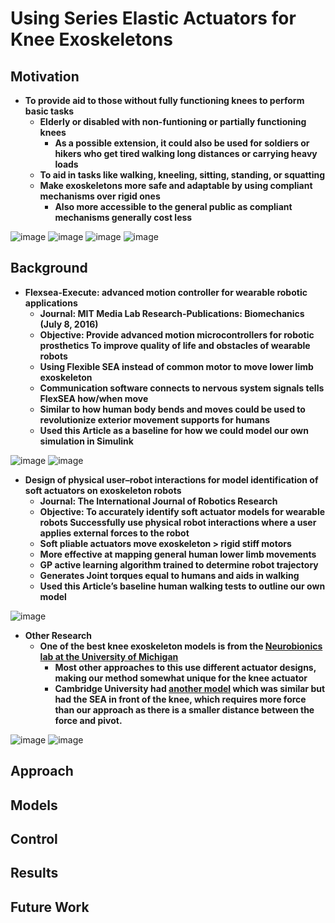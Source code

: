 # Using Series Elastic Actuators for Knee Exoskeletons
## Motivation
- **To provide aid to those without fully functioning knees to perform basic tasks**
  - **Elderly or disabled with non-funtioning or partially functioning knees**
    - **As a possible extension, it could also be used for soldiers or hikers who get tired walking long distances or carrying heavy loads**
  - **To aid in tasks like walking, kneeling, sitting, standing, or squatting**
  - **Make exoskeletons more safe and adaptable by using compliant mechanisms over rigid ones**
    - **Also more accessible to the general public as compliant mechanisms generally cost less**
    
![image](https://github.com/chinmaydr/USCRoboticsControlExoskeleton2024/assets/68085673/0915ed6b-0bae-4145-8f19-95a4d10a421a)
![image](https://github.com/chinmaydr/USCRoboticsControlExoskeleton2024/assets/68085673/b79d4419-b2a7-4ff6-bd51-6f9ccfecaecb)
![image](https://github.com/chinmaydr/USCRoboticsControlExoskeleton2024/assets/68085673/cf899156-850e-4936-a44a-c9f3f438120a)
![image](https://github.com/chinmaydr/USCRoboticsControlExoskeleton2024/assets/68085673/7d48c660-527e-4dbc-adb0-b2764a51f379)

## Background
- **Flexsea-Execute: advanced motion controller for wearable robotic applications**
  - **Journal: MIT Media Lab Research-Publications: Biomechanics (July 8, 2016)**
  - **Objective: Provide advanced motion microcontrollers for robotic prosthetics To improve quality of life and obstacles of wearable robots**
  - **Using Flexible SEA instead of common motor to move lower limb exoskeleton**
  - **Communication software connects to nervous system signals tells FlexSEA how/when move**
  - **Similar to how human body bends and moves could be used to revolutionize exterior movement supports for humans**
  - **Used this Article as a baseline for how we could model our own simulation in Simulink**

![image](https://github.com/chinmaydr/USCRoboticsControlExoskeleton2024/assets/68085673/38e27264-8f81-4a6a-9ae5-c9a89449d337)
![image](https://github.com/chinmaydr/USCRoboticsControlExoskeleton2024/assets/68085673/fcc82fe2-6f39-4431-9a18-2a8f4ae26189)

- **Design of physical user–robot interactions for model identification of soft actuators on exoskeleton robots**
  - **Journal: The International Journal of Robotics Research**
  - **Objective: To accurately identify soft actuator models for wearable robots Successfully use physical robot interactions where a user applies external forces to the robot**
  - **Soft pliable actuators move exoskeleton > rigid stiff motors**
  - **More effective at mapping general human lower limb movements**
  - **GP active learning algorithm trained to determine robot trajectory**
  - **Generates Joint torques equal to humans and aids in walking**
  - **Used this Article’s baseline human walking tests to outline our own model**

 ![image](https://github.com/chinmaydr/USCRoboticsControlExoskeleton2024/assets/68085673/887f0166-4129-4fd5-a3d6-4a8ef2c00cf0)

 - **Other Research**
   - **One of the best knee exoskeleton models is from the [Neurobionics lab at the University of Michigan](https://neurobionics.robotics.umich.edu/research/wearable-robotics/knee-exoskeleton/)**
     - **Most other approaches to this use different actuator designs, making our method somewhat unique for the knee actuator**
     - **Cambridge University had [another model](https://www.cambridge.org/core/journals/wearable-technologies/article/serieselastic-actuator-with-two-degreeoffreedom-pid-control-improves-torque-control-in-a-powered-knee-exoskeleton/FBEBF3966808F9AC51138792D3B6BF10) which was similar but had the SEA in front of the knee, which requires more force than our approach as there is a smaller distance between the force and pivot.**

![image](https://github.com/chinmaydr/USCRoboticsControlExoskeleton2024/assets/68085673/903ffb2c-4737-46c9-9417-23c9c3532ff3)
![image](https://github.com/chinmaydr/USCRoboticsControlExoskeleton2024/assets/68085673/8ffe1dfa-c2bf-4315-b0eb-85c23f3e5e32)

## Approach
## Models
## Control
## Results
## Future Work
